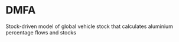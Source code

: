 # DMFA
Stock-driven model of global vehicle stock that calculates aluminium percentage flows and stocks
